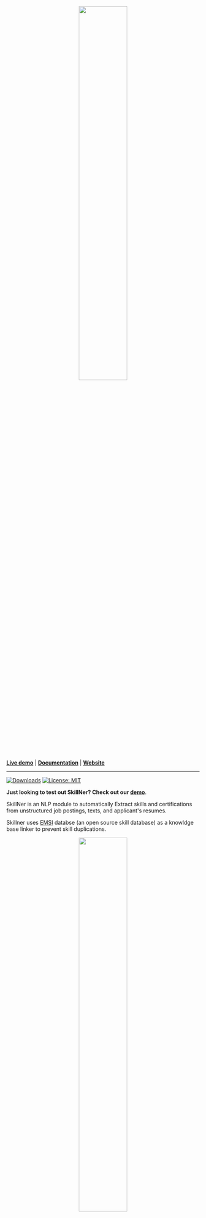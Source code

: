 <p align="center"><img width="50%" src="https://user-images.githubusercontent.com/56308112/128958594-79813e72-b688-4a9a-9267-324f098d4b0c.png" /></p>

[**Live demo**](https://share.streamlit.io/anasaito/skillner_demo/index.py) | [**Documentation**](https://badr-moufad.github.io/SkillNER/get_started.html) | [**Website**](https://skillner.vercel.app/)

----------------------


[![Downloads](https://static.pepy.tech/personalized-badge/skillner?period=month&units=international_system&left_color=blue&right_color=green&left_text=Downloads%20/%20months)](https://pepy.tech/project/skillner)
[![License: MIT](https://img.shields.io/badge/License-MIT-yellow.svg)](https://opensource.org/licenses/MIT)

**Just looking to test out SkillNer? Check out our [demo](https://anasaito-skillner-demo-index-4fiwi3.streamlit.app/)**.

SkillNer is an NLP module to automatically Extract skills and certifications from unstructured job postings, texts, and applicant's resumes.

Skillner uses [EMSI](https://skills.emsidata.com/) databse (an open source skill database) as a knowldge base linker to prevent skill duplications.



<p align="center"><img width="50%" src="https://user-images.githubusercontent.com/56308112/138768792-a25d25e7-1e43-4a44-aa46-8de9895ffe88.png" /></p>


## Installation

It is easy to get started with **SkillNer** and take advantage of its features.

1. First, install **SkillNer** through the ``pip``

```bash
pip install skillNer
```

2. Next, run the following command to install ``spacy en_core_web_lg ``
which is one of the main plugins of SkillNer. Thanks its modular nature, you can
customize SkillNer behavior just by adjusting  | plugin | unplugin modules. Don't worry about these details, we will discuss them in details in the an **upcomming Tutorial section**.

```bash
python -m spacy download en_core_web_lg
```

**Note:** The later installation will take few seconds before it get done since ``spacy en_core_web_lg `` is a bit too large (800 MB). Yet, you need to wait only one time.


## Example of usage

With these initial steps being accomplished, let’s dive a bit deeper into skillNer through a worked example.

Let’s say you want to extract skills from the following job posting:

    “You are a Python developer with a solid experience in web development and can manage projects.
    You quickly adapt to new environments and speak fluently English and French”

### Annotating skills

We start first by importing modules, particularly spacy and SkillExtractor. Note that if you are using skillNer for the first time, it might take a while to download SKILL_DB.

**SKILL_DB** is SkillNer default skills database. It was built upon [EMSI skills database ](https://skills.emsidata.com/).



```python
# imports
import spacy
from spacy.matcher import PhraseMatcher

# load default skills data base
from skillNer.general_params import SKILL_DB
# import skill extractor
from skillNer.skill_extractor_class import SkillExtractor

# init params of skill extractor
nlp = spacy.load("en_core_web_lg")
# init skill extractor
skill_extractor = SkillExtractor(nlp, SKILL_DB, PhraseMatcher)

# extract skills from job_description
job_description = """
You are a Python developer with a solid experience in web development
and can manage projects. You quickly adapt to new environments
and speak fluently English and French
"""

annotations = skill_extractor.annotate(job_description)

```



### Exploit annotations

Voilà! Now you can inspect results by rendering the text with the annotated skills.
You can acheive that through the ``.describe`` method. Note that the output of this method is
litteraly an HTML document that gets rendered in your notebook.


<p align="center">
    <img src="./screenshots/output-describe.gif" alt="example output skillNer"/>
</p>


Besides, you can use the raw result of the annotations.
Below is the value of the ``annotations`` variable from the code above.


```python
# output
{
    'text': 'you are a python developer with a solid experience in web development and can manage projects you quickly adapt to new environments and speak fluently english and french',
    'results': {
        'full_matches': [
            {
                'skill_id': 'KS122Z36QK3N5097B5JH',
                'doc_node_value': 'web development',
                'score': 1, 'doc_node_id': [10, 11]
            }
        ], '
        ngram_scored': [
            {
                'skill_id': 'KS125LS6N7WP4S6SFTCK',
                'doc_node_id': [3],
                'doc_node_value': 'python',
                'type': 'fullUni',
                'score': 1,
                'len': 1
            },
        # the other annotated skills
        # ...
        ]
    }
}
```

# Contribure

SkillNer is the first **Open Source** skill extractor.
Hence it is a tool dedicated to the community and thereby relies on its contribution to evolve.

We did our best to adapt SkillNer for usage and fixed many of its bugs. Therefore, we believe its key features
make it ready for a diversity of use cases. However, it still has not reached 100% stability. SkillNer needs the assistance of the community to be adapted further
and broaden its usage.


You can contribute to SkillNer either by

1. Reporting issues. Indeed, you may encounter one while you are using SkillNer. So do not hesitate to mention them in the [issue section of our GitHub repository](https://github.com/AnasAito/SkillNER/issues). Also, you can use the issue as a way to suggest new features to be added.

2. Pushing code to our repository through pull requests. In case you fixed an issue or wanted to extend SkillNer features.


3. A third (friendly and not technical) option to contribute to SkillNer will be soon released. *So, stay tuned...*



Finally, make sure to read carefully [our guidelines](https://badr-moufad.github.io/SkillNER/contribute.html) before contributing. It will specifies standards to follow so that we can understand what you want to say.


Besides, it will help you setup SkillNer on your local machine, in case you are willing to push code.


## Useful links

- [Visit our website](https://skillner.vercel.app/) to learn about SkillNer features, how it works, and particularly explore our roadmap
- Get started with SkillNer and get to know its API by visiting the [Documentation](https://badr-moufad.github.io/SkillNER/get_started.html)
- [Test our Demo](https://share.streamlit.io/anasaito/skillner_demo/index.py) to see some of SkillNer capabilities
